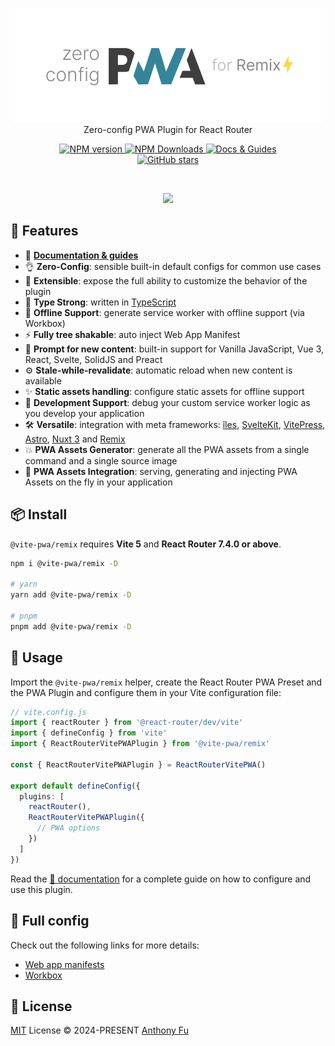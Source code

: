<p align='center'>
<img src='./hero.png' alt="@vite-pwa/remix - Zero-config PWA Plugin for React Router"><br>
Zero-config PWA Plugin for React Router
</p>

<p align='center'>
<a href='https://www.npmjs.com/package/@vite-pwa/remix' target="__blank">
<img src='https://img.shields.io/npm/v/@vite-pwa/remix?color=33A6B8&label=' alt="NPM version">
</a>
<a href="https://www.npmjs.com/package/@vite-pwa/remix" target="__blank">
    <img alt="NPM Downloads" src="https://img.shields.io/npm/dm/@vite-pwa/remix?color=476582&label=">
</a>
<a href="https://vite-pwa-org.netlify.app/frameworks/remix" target="__blank">
    <img src="https://img.shields.io/static/v1?label=&message=docs%20%26%20guides&color=2e859c" alt="Docs & Guides">
</a>
<br>
<a href="https://github.com/vite-pwa/remix" target="__blank">
<img alt="GitHub stars" src="https://img.shields.io/github/stars/vite-pwa/remix?style=social">
</a>
</p>

<br>

<p align="center">
  <a href="https://cdn.jsdelivr.net/gh/antfu/static/sponsors.svg">
    <img src='https://cdn.jsdelivr.net/gh/antfu/static/sponsors.svg'/>
  </a>
</p>

## 🚀 Features

- 📖 [**Documentation & guides**](https://vite-pwa-org.netlify.app/)
- 👌 **Zero-Config**: sensible built-in default configs for common use cases
- 🔩 **Extensible**: expose the full ability to customize the behavior of the plugin
- 🦾 **Type Strong**: written in [TypeScript](https://www.typescriptlang.org/)
- 🔌 **Offline Support**: generate service worker with offline support (via Workbox)
- ⚡ **Fully tree shakable**: auto inject Web App Manifest
- 💬 **Prompt for new content**: built-in support for Vanilla JavaScript, Vue 3, React, Svelte, SolidJS and Preact
- ⚙️ **Stale-while-revalidate**: automatic reload when new content is available
- ✨ **Static assets handling**: configure static assets for offline support
- 🐞 **Development Support**: debug your custom service worker logic as you develop your application
- 🛠️ **Versatile**: integration with meta frameworks: [îles](https://github.com/ElMassimo/iles), [SvelteKit](https://github.com/sveltejs/kit), [VitePress](https://github.com/vuejs/vitepress), [Astro](https://github.com/withastro/astro), [Nuxt 3](https://github.com/nuxt/nuxt) and [Remix](https://github.com/remix-run/remix)
- 💥 **PWA Assets Generator**: generate all the PWA assets from a single command and a single source image
- 🚀 **PWA Assets Integration**: serving, generating and injecting PWA Assets on the fly in your application

## 📦 Install

`@vite-pwa/remix` requires **Vite 5** and **React Router 7.4.0 or above**.

```bash
npm i @vite-pwa/remix -D

# yarn
yarn add @vite-pwa/remix -D

# pnpm
pnpm add @vite-pwa/remix -D
```

## 🦄 Usage

Import the `@vite-pwa/remix` helper, create the React Router PWA Preset and the PWA Plugin and configure them in your Vite configuration file:

```ts
// vite.config.js
import { reactRouter } from '@react-router/dev/vite'
import { defineConfig } from 'vite'
import { ReactRouterVitePWAPlugin } from '@vite-pwa/remix'

const { ReactRouterVitePWAPlugin } = ReactRouterVitePWA()

export default defineConfig({
  plugins: [
    reactRouter(),
    ReactRouterVitePWAPlugin({
      // PWA options
    })
  ]
})
```
Read the [📖 documentation](https://vite-pwa-org.netlify.app/frameworks/remix) for a complete guide on how to configure and use
this plugin.

[//]: # ()
[//]: # (## ⚡️ Examples)

[//]: # ()
[//]: # (You need to stop the dev server once started and then run `npm run build && npm run preview` to see the PWA in action.)

[//]: # (<import { vitePlugin as remix } from '@react-router/dev'
table>)

[//]: # (<thead>)

[//]: # (<tr>)

[//]: # (<th>Example</th>)

[//]: # (<th>Source</th>)

[//]: # (<th>Playground</th>)

[//]: # (</tr>)

[//]: # (</thead>)

[//]: # (<tbody>)

[//]: # (<tr>)

[//]: # (<td><code>Auto Update PWA</code></td>)

[//]: # (<td><a href="https://github.com/vite-pwa/remix/tree/main/examples/pwa-simple">GitHub</a></td>)

[//]: # (<td>)

[//]: # (<a href="https://stackblitz.com/fork/github/vite-pwa/remix/tree/main/examples/pwa-simple" target="_blank" rel="noopener noreferrer">)

[//]: # (  <img src="https://developer.stackblitz.com/img/open_in_stackblitz.svg" alt="Open in StackBlitz" width="162" height="32">)

[//]: # (</a>)

[//]: # (</td>)

[//]: # (</tr>)

[//]: # (<tr>)

[//]: # (<td><code>Prompt for Update PWA</code></td>)

[//]: # (<td><a href="https://github.com/vite-pwa/remix/tree/main/examples/pwa-prompt">GitHub</a></td>)

[//]: # (<td>)

[//]: # (<a href="https://stackblitz.com/fork/github/vite-pwa/remix/tree/main/examples/pwa-prompt" target="_blank" rel="noopener noreferrer">)

[//]: # (  <img src="https://developer.stackblitz.com/img/open_in_stackblitz.svg" alt="Open in StackBlitz" width="162" height="32">)

[//]: # (</a>)

[//]: # (</td>    )

[//]: # (</tr>)

[//]: # (</tbody>)

[//]: # (</import>)

## 👀 Full config

Check out the following links for more details:

- [Web app manifests](https://developer.mozilla.org/en-US/docs/Web/Manifest)
- [Workbox](https://developers.google.com/web/tools/workbox)

## 📄 License

[MIT](./LICENSE) License &copy; 2024-PRESENT [Anthony Fu](https://github.com/antfu)
